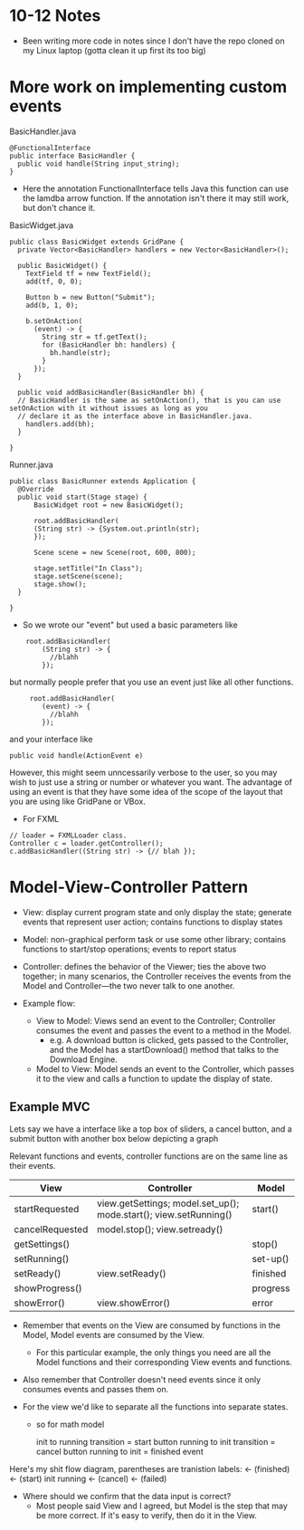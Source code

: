 # 10-12 Notes
- Been writing more code in notes since I don't have the repo cloned on my Linux laptop (gotta clean it up first its too big)

# More work on implementing custom events

BasicHandler.java
```
@FunctionalInterface
public interface BasicHandler {
  public void handle(String input_string);
}
```

- Here the annotation FunctionalInterface tells Java this function can use the lamdba arrow function. 
If the annotation isn't there it may still work, but don't chance it.

BasicWidget.java
```
public class BasicWidget extends GridPane {
  private Vector<BasicHandler> handlers = new Vector<BasicHandler>();
  
  public BasicWidget() {
    TextField tf = new TextField();
    add(tf, 0, 0);
    
    Button b = new Button("Submit");
    add(b, 1, 0);
    
    b.setOnAction(
      (event) -> {
        String str = tf.getText();
        for (BasicHandler bh: handlers) {
          bh.handle(str);
        }
      });
  }
  
  public void addBasicHandler(BasicHandler bh) { 
  // BasicHandler is the same as setOnAction(), that is you can use setOnAction with it without issues as long as you
  // declare it as the interface above in BasicHandler.java.
    handlers.add(bh);
  }
  
}
```

Runner.java
```
public class BasicRunner extends Application {
  @Override
  public void start(Stage stage) {
      BasicWidget root = new BasicWidget();

      root.addBasicHandler(
      (String str) -> {System.out.println(str);
      });
      
      Scene scene = new Scene(root, 600, 800);
      
      stage.setTitle("In Class");
      stage.setScene(scene);
      stage.show();
  }

}

```

- So we wrote our "event" but used a basic parameters like 
```
    root.addBasicHandler(
        (String str) -> {
          //blahh
        });
```
 but normally people prefer that you use an event just like all other functions.
```
     root.addBasicHandler(
        (event) -> {
          //blahh
        });
```
and your interface like 

```
public void handle(ActionEvent e)
```

However, this might seem unncessarily verbose to the user, so you may wish to just use a string or number or whatever you want. The advantage of using an event is that they have some idea of the scope of the layout that you are using like GridPane or VBox. 

- For FXML 

```
// loader = FXMLLoader class.
Controller c = loader.getController();
c.addBasicHandler((String str) -> {// blah });
```

# Model-View-Controller Pattern
-  View: display current program state and only display the state; generate events that represent user action; 
contains functions to display states
-  Model: non-graphical perform task or use some other library; contains functions to start/stop operations; events to report
status
- Controller: defines the behavior of the Viewer; ties the above two together; in many scenarios, the Controller receives the events from the Model and Controller—the two never talk to one another.

- Example flow: 
  - View to Model: Views send an event to the Controller; Controller consumes the event and passes the event to a method in the Model.
     - e.g. A download button is clicked, gets passed to the Controller, and the Model has a startDownload() method that talks to the Download Engine.
  - Model to View: Model sends an event to the Controller, which passes it to the view and calls a function to update the display of state.
  
## Example MVC

Lets say we have a interface like a top box of sliders, a cancel button, and a submit button with another box below depicting a graph

Relevant functions and events, controller functions are on the same line as their events.

|     View      |     Controller                                                    |     Model     |
|---------------|-------------------------------------------------------------------|---------------|
|startRequested | view.getSettings; model.set_up(); mode.start(); view.setRunning() |  start()       |
|cancelRequested| model.stop(); view.setready()                                     |               |
|getSettings()  |                                                                   |  stop()       |
|setRunning()   |                                                                   |  set-up()     |
|setReady()     | view.setReady()                                                   |  finished     |
|showProgress() |                                                                   |  progress     |
|showError()    | view.showError()                                                  |  error        |

- Remember that events on the View are consumed by functions in the Model, Model events are consumed by the View.
  - For this particular example, the only things you need are all the Model functions and their corresponding View events and functions.
- Also remember that Controller doesn't need events since it only consumes events and passes them on.
   
- For the view we'd like to separate all the functions into separate states.
  - so for math model
  
      init to running transition = start button
      running to init transition = cancel button
      running to init = finished event 
      
 Here's my shit flow diagram, parentheses are tranistion labels:
            <- (finished)
            <- (start)
      init      running
            <- (cancel)
            <- (failed)
            
- Where should we confirm that the data input is correct?
    - Most people said View and I agreed, but Model is the step that may be more correct. If it's easy to verify, then do it in the View.

